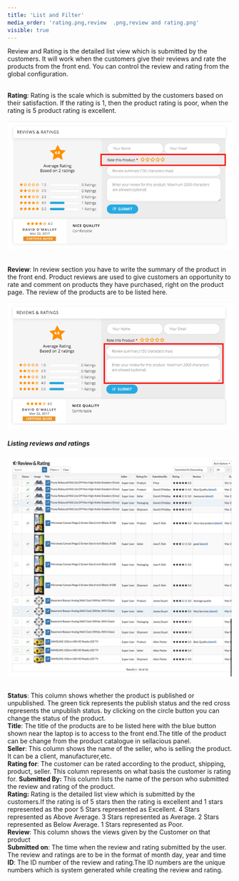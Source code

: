 ```yaml
---
title: 'List and Filter'
media_order: 'rating.png,review  .png,review and rating.png'
visible: true
---
```


Review and Rating is the detailed list view which is submitted by the customers. It will work when the customers give their reviews and rate the products from the front end.
You can control the review and rating from the global configuration. 

<br>**Rating**: Rating is the scale which is submitted by the customers based on their satisfaction. If the rating is 1, then the product rating is poor, when the rating is 5 product rating is excellent.

![](rating.png)

<br>**Review**: In review section you have to write the summary of the product in the front end. Product reviews are used to give customers an opportunity to rate and comment on products they have purchased, right on the product page. The review of the products are to be listed here.

![](review%20%20.png)

##### **Listing reviews and ratings**

![](review%20and%20rating.png)

<br>**Status**: This column shows whether the product is published or unpublished. The green tick represents the publish status and the red cross represents the unpublish status. by clicking on the circle button you can change the status of the product.
<br>**Title**: The title of the products are to be listed here with the blue button shown near the laptop is to access to the front end.The title of the product can be change from the product catalogue in sellacious panel.
<br>**Seller**: This column shows the name of the seller, who is selling the product. It can be a client, manufacturer,etc.
<br>**Rating for**:  The customer can be rated according to the product, shipping, product, seller. This column represents on what basis the customer is rating for.
**Submitted By:** This column lists the name of the person who submitted the review and rating of the product.
<br>**Rating:** Rating is the detailed list view which is submitted by the customers.If the rating is of 5 stars then the rating is excellent and 1 stars represented as the poor
 5 Stars represented as Excellent.
 4 Stars represented as Above Average.
 3 Stars represented as Average.
 2 Stars represented as Below Average.
 1 Stars represented as Poor.
<br>**Review**: This column shows the views given by the Customer on that product
<br>**Submitted on**: The time when the review and rating submitted by the user. The review and ratings are to be in the format of month day, year and time
<br>**ID**: The ID number of the review and rating.The ID numbers are the unique numbers which is system generated while creating the review and rating.
